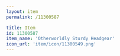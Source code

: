 ```yaml
---
layout: item
permalink: /11300587

title: Item
id: 11300587
item_name: 'Otherworldly Sturdy Headgear'
icon_url: 'item/icon/11300549.png'
---
```

